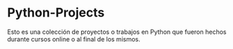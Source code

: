# Python-Projects

Esto es una colección de proyectos o trabajos en Python que fueron hechos durante cursos online o al final de los mismos.
